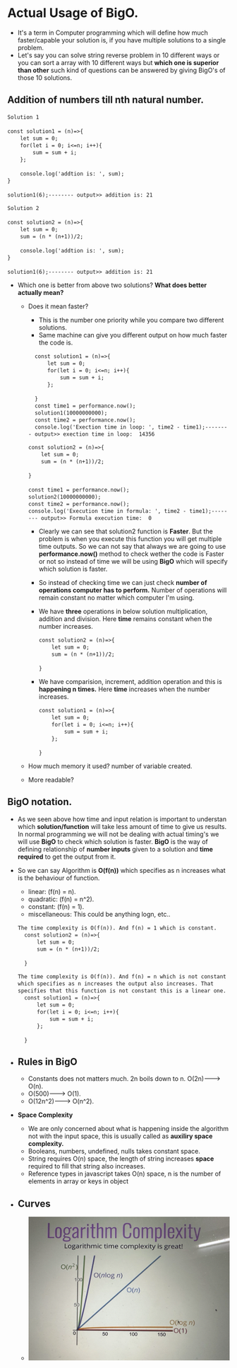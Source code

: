 # Actual Usage of BigO.

- It's a term in Computer programming which will define how much faster/capable your solution is, if you have multiple solutions to a single problem.
- Let's say you can solve string reverse problem in 10 different ways or you can sort a array with 10 different ways but **which one is superior than other** such kind of questions can be answered by giving BigO's of those 10 solutions.

## Addition of numbers till nth natural number.

```
Solution 1

const solution1 = (n)=>{
    let sum = 0;
    for(let i = 0; i<=n; i++){
        sum = sum + i;
    };

    console.log('addtion is: ', sum);
}

solution1(6);-------- output>> addition is: 21
```

```
Solution 2

const solution2 = (n)=>{
    let sum = 0;
    sum = (n * (n+1))/2;

    console.log('addtion is: ', sum);
}

solution1(6);-------- output>> addition is: 21
```

- Which one is better from above two solutions? **What does better actually mean?**

  - Does it mean faster?

    - This is the number one priority while you compare two different solutions.
    - Same machine can give you different output on how much faster the code is.

    ```
      const solution1 = (n)=>{
          let sum = 0;
          for(let i = 0; i<=n; i++){
              sum = sum + i;
          };

      }
      const time1 = performance.now();
      solution1(10000000000);
      const time2 = performance.now();
      console.log('Exection time in loop: ', time2 - time1);-------- output>> exection time in loop:  14356
    ```

    ```
    const solution2 = (n)=>{
        let sum = 0;
        sum = (n * (n+1))/2;

    }

    const time1 = performance.now();
    solution2(10000000000);
    const time2 = performance.now();
    console.log('Execution time in formula: ', time2 - time1);-------- output>> Formula execution time:  0
    ```

    - Clearly we can see that solution2 function is **Faster**. But the problem is when you execute this function you will get multiple time outputs. So we can not say that always we are going to use **performance.now()** method to check wether the code is Faster or not so instead of time we will be using **BigO** which will specify which solution is faster.
    - So instead of checking time we can just check **number of operations computer has to perform.** Number of operations will remain constant no matter which computer I'm using.
    - We have **three** operations in below solution multiplication, addition and division. Here **time** remains constant when the number increases.

      ```
      const solution2 = (n)=>{
          let sum = 0;
          sum = (n * (n+1))/2;

      }
      ```

    - We have comparision, increment, addition operation and this is **happening n times.** Here **time** increases when the number increases.

      ```
      const solution1 = (n)=>{
          let sum = 0;
          for(let i = 0; i<=n; i++){
              sum = sum + i;
          };

      }
      ```

  - How much memory it used? number of variable created.
  - More readable?

## BigO notation.

- As we seen above how time and input relation is important to understan which **solution/function** will take less amount of time to give us results. In normal programming we will not be dealing with actual timing's we will use **BigO** to check which solution is faster. **BigO** is the way of defining relationship of **number inputs** given to a solution and **time required** to get the output from it.
- So we can say Algorithm is **O(f(n))** which specifies as n increases what is the behaviour of function.

  - linear: (f(n) = n).
  - quadratic: (f(n) = n^2).
  - constant: (f(n) = 1).
  - miscellaneous: This could be anything logn, etc..

  ```
  The time complexity is O(f(n)). And f(n) = 1 which is constant.
    const solution2 = (n)=>{
        let sum = 0;
        sum = (n * (n+1))/2;

    }
  ```

  ```
  The time complexity is O(f(n)). And f(n) = n which is not constant which specifies as n increases the output also increases. That specifies that this function is not constant this is a linear one.
    const solution1 = (n)=>{
        let sum = 0;
        for(let i = 0; i<=n; i++){
            sum = sum + i;
        };

    }
  ```

- ## Rules in BigO

  - Constants does not matters much. 2n boils down to n. O(2n)---> O(n).
  - O(500)---> O(1).
  - O(12n^2)---> O(n^2).

- **Space Complexity**
  - We are only concerned about what is happening inside the algorithm not with the input space, this is usually called as **auxiliry space complexity.**
  - Booleans, numbers, undefined, nulls takes constant space.
  - String requires O(n) space, the length of string increases **space** required to fill that string also increases.
  - Reference types in javascript takes O(n) space, n is the number of elements in array or keys in object
- ## Curves
  - ![Alt text](image.png)
